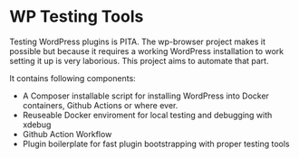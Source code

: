 # WP Testing Tools

Testing WordPress plugins is PITA. The wp-browser project makes it possible
but because it requires a working WordPress installation to work setting it
up is very laborious. This project aims to automate that part.

It contains following components:

- A Composer installable script for installing WordPress into Docker
  containers, Github Actions or where ever.
- Reuseable Docker enviroment for local testing and debugging with xdebug
- Github Action Workflow
- Plugin boilerplate for fast plugin bootstrapping with proper testing tools
